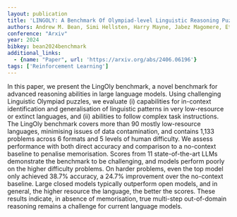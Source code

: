```yaml
---
layout: publication
title: 'LINGOLY: A Benchmark Of Olympiad-level Linguistic Reasoning Puzzles In Low-resource And Extinct Languages'
authors: Andrew M. Bean, Simi Hellsten, Harry Mayne, Jabez Magomere, Ethan A. Chi, Ryan Chi, Scott A. Hale, Hannah Rose Kirk
conference: "Arxiv"
year: 2024
bibkey: bean2024benchmark
additional_links:
  - {name: "Paper", url: 'https://arxiv.org/abs/2406.06196'}
tags: ['Reinforcement Learning']
---
```

In this paper, we present the LingOly benchmark, a novel benchmark for
advanced reasoning abilities in large language models. Using challenging
Linguistic Olympiad puzzles, we evaluate (i) capabilities for in-context
identification and generalisation of linguistic patterns in very low-resource
or extinct languages, and (ii) abilities to follow complex task instructions.
The LingOly benchmark covers more than 90 mostly low-resource languages,
minimising issues of data contamination, and contains 1,133 problems across 6
formats and 5 levels of human difficulty. We assess performance with both
direct accuracy and comparison to a no-context baseline to penalise
memorisation. Scores from 11 state-of-the-art LLMs demonstrate the benchmark to
be challenging, and models perform poorly on the higher difficulty problems. On
harder problems, even the top model only achieved 38.7% accuracy, a 24.7%
improvement over the no-context baseline. Large closed models typically
outperform open models, and in general, the higher resource the language, the
better the scores. These results indicate, in absence of memorisation, true
multi-step out-of-domain reasoning remains a challenge for current language
models.
